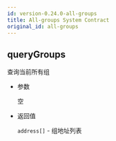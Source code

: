 ```yaml
---
id: version-0.24.0-all-groups
title: All-groups System Contract
original_id: all-groups
---
```


## queryGroups

查询当前所有组

* 参数
    
    空

* 返回值
    
    `address[]` - 组地址列表